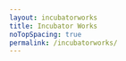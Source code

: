 ```yaml
---
layout: incubatorworks
title: Incubator Works
noTopSpacing: true
permalink: /incubatorworks/
---
```

